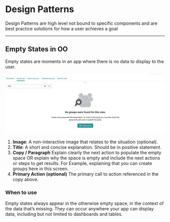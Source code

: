 
# Design Patterns

Design Patterns are high level not bound to specific components and are best practice solutions for how a user achieves a goal
  
---

## Empty States in OO

Empty states are moments in an app where there is no data to display to the user.

![emptystate](assets/empty_state.jpg)

1. **Image**: A non-interactive image that relates to the situation (optional).
2. **Title**: A short and concise explanation. Should be in positive statement.
3. **Copy / Paragraph** Explain clearly the next action to populate the empty space OR explain why the space is empty and include the next actions or steps to get results. For Example, explaining that you can create groups here in this screen.
4. **Primary Action (optional)** The primary call to action referenced in the copy above.

### When to use

Empty states always appear in the otherwise empty space, in the context of the data that’s missing. They can occur anywhere your app can display data, including but not limited to dashboards and tables.
